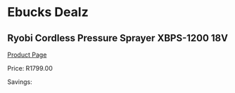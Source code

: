 
# Ebucks Dealz
## Ryobi Cordless Pressure Sprayer XBPS-1200 18V
[Product Page](https://www.ebucks.com/web/shop/productSelected.do?prodId=1201667378&catId=363410833)

Price: R1799.00

Savings: 


	